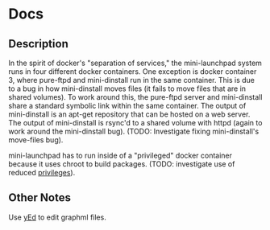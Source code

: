 Docs
====

Description
-----------

In the spirit of docker's "separation of services," the mini-launchpad system
runs in four different docker containers. One exception is docker container 3,
where pure-ftpd and mini-dinstall run in the same container. This is due to a
bug in how mini-dinstall moves files (it fails to move files that are in shared
volumes). To work around this, the pure-ftpd server and mini-dinstall share a
standard symbolic link within the same container. The output of mini-dinstall
is an apt-get repository that can be hosted on a web server. The output of
mini-dinstall is rsync'd to a shared volume with httpd (again to work around
the mini-dinstall bug). (TODO: Investigate fixing mini-dinstall's move-files
bug).

mini-launchpad has to run inside of a "privileged" docker container because it
uses chroot to build packages. (TODO: investigate use of reduced
[privileges](https://blog.docker.com/2017/10/least-privilege-container-orchestration/)).


Other Notes
-----------
Use [yEd](https://www.yworks.com/products/yed) to edit graphml files.

